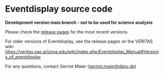 # Eventdisplay source code

**Development version main branch - not to be used for science analysis**

Please check the [release pages](https://github.com/VERITAS-Observatory/EventDisplay_v4/releases) for the most recent versions.

For older versions of Eventdisplay, see the release pages on the VERITAS wiki:
https://veritas.sao.arizona.edu/wiki/index.php/Eventdisplay_Manual#Versions_of_eventdisplay

For any questions, contact Gernot Maier (gernot.maier@desy.de)
